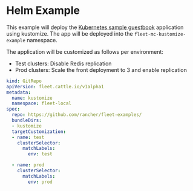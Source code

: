 # Helm Example

This example will deploy the [Kubernetes sample guestbook](https://github.com/kubernetes/examples/tree/master/guestbook/) application
using kustomize. The app will be deployed into the `fleet-mc-kustomize-example` namespace.

The application will be customized as follows per environment:

* Test clusters: Disable Redis replication
* Prod clusters: Scale the front deployment to 3 and enable replication

```yaml
kind: GitRepo
apiVersion: fleet.cattle.io/v1alpha1
metadata:
  name: kustomize
  namespace: fleet-local
spec:
  repo: https://github.com/rancher/fleet-examples/
  bundleDirs:
  - kustomize
  targetCustomization:
  - name: test
    clusterSelector:
      matchLabels:
        env: test

  - name: prod
    clusterSelector:
      matchLabels:
        env: prod
```
